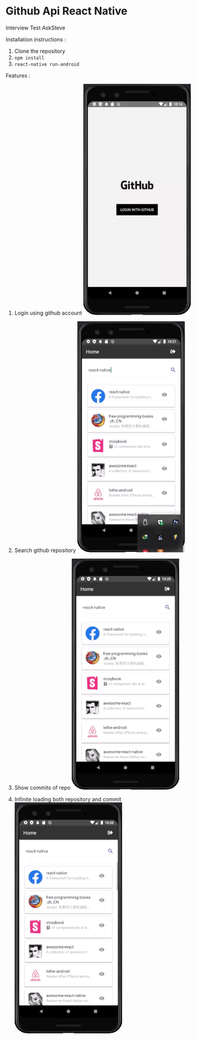 # Github Api React Native
Interview Test AskSteve

Installation instructions :
1. Clone the repository
2. ``npm install``
3. ``react-native run-android``

Features :
1. Login using github account
![Login Feature](gifs/login.gif)

2. Search github repository
![Login Feature](gifs/search.gif)

3. Show commits of repo
![Login Feature](gifs/detail.gif)

4. Infinite loading both repository and commit
![Login Feature](gifs/load-more-repo.gif)
